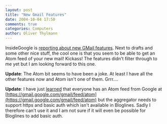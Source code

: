 ```yaml
---
layout: post
title: "New Gmail Features"
date: 2004-10-04 17:50
comments: true
categories: Computers
author: Oliver Thylmann
---
```




InsideGoogle is [reporting about new GMail features](http://insidegoogle.blogspot.com/2004/10/new-gmail-features.html). Next to drafts and some other nice stuff, the cool one is that you seem to be able to get an Atom feed of your new mail! Kickass! The features didn't filter through to me yet but I am looking forward to this one.

**Update**: The Atom bit seems to have been a joke. At least I have all the other features now and Atom isn't one of them. Grrr....


**Update**: I have just [learned](http://blogs.sun.com/roller/page/pat/20041013#gmail_adds_atom_feeds) that everyone has an Atom feed from Google at [https://gmail.google.com/gmail/feed/atom](https://gmail.google.com/gmail/feed/atom) but the aggregator needs to support https and basic auth which isn't available in Bloglines. Sadly I therefore can't use it and I am not sure if it will even be possible for Bloglines to add basic auth.



